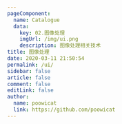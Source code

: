 ```yaml
---
pageComponent:
  name: Catalogue
  data:
    key: 02.图像处理
    imgUrl: /img/ui.png
    description: 图像处理相关技术
title: 图像处理
date: 2020-03-11 21:50:54
permalink: /ui/
sidebar: false
article: false
comment: false
editLink: false
author:
  name: poowicat
  link: https://github.com/poowicat
---
```

